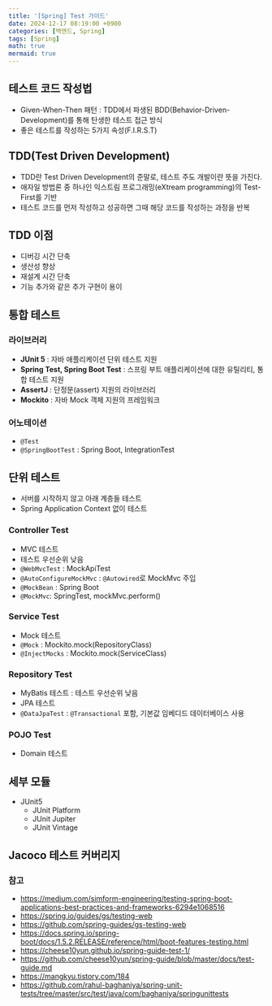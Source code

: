 ```yaml
---
title: '[Spring] Test 가이드'
date: 2024-12-17 08:19:00 +0900
categories: [백엔드, Spring]
tags: [Spring]
math: true
mermaid: true
---
```


## 테스트 코드 작성법
- Given-When-Then 패턴 : TDD에서 파생된 BDD(Behavior-Driven-Development)를 통해 탄생한 테스트 접근 방식
- 좋은 테스트를 작성하는 5가지 속성(F.I.R.S.T)

## TDD(Test Driven Development)
- TDD란 Test Driven Development의 준말로, 테스트 주도 개발이란 뜻을 가진다.
- 애자일 방법론 중 하나인 익스트림 프로그래밍(eXtream programming)의 Test-First를 기반
- 테스트 코드를 먼저 작성하고 성공하면 그때 해당 코드를 작성하는 과정을 반복

## TDD 이점
- 디버깅 시간 단축
- 생산성 향상
- 재설계 시간 단축
- 기능 추가와 같은 추가 구현이 용이

## 통합 테스트
### 라이브러리
- **JUnit 5** : 자바 애플리케이션 단위 테스트 지원
- **Spring Test, Spring Boot Test** : 스프링 부트 애플리케이션에 대한 유틸리티, 통합 테스트 지원
- **AssertJ** : 단정문(assert) 지원의 라이브러리
- **Mockito** : 자바 Mock 객체 지원의 프레임워크

### 어노테이션
- `@Test`
- `@SpringBootTest` : Spring Boot, IntegrationTest

## 단위 테스트
- 서버를 시작하지 않고 아래 계층들 테스트
- Spring Application Context 없이 테스트

### Controller Test
- MVC 테스트
- 테스트 우선순위 낮음
- `@WebMvcTest` : MockApiTest
- `@AutoConfigureMockMvc` : `@Autowired`로 MockMvc 주입
- `@MockBean` : Spring Boot
- `@MockMvc`: SpringTest, mockMvc.perform()

### Service Test
- Mock 테스트
- `@Mock` : Mockito.mock(RepositoryClass)
- `@InjectMocks` : Mockito.mock(ServiceClass)

### Repository Test
- MyBatis 테스트 : 테스트 우선순위 낮음
- JPA 테스트
- `@DataJpaTest` : `@Transactional` 포함, 기본값 임베디드 데이터베이스 사용

### POJO Test
- Domain 테스트

## 세부 모듈
- JUnit5
    - JUnit Platform
    - JUnit Jupiter
    - JUnit Vintage

## Jacoco 테스트 커버리지

### 참고
- <https://medium.com/simform-engineering/testing-spring-boot-applications-best-practices-and-frameworks-6294e1068516>
- <https://spring.io/guides/gs/testing-web>
- <https://github.com/spring-guides/gs-testing-web>
- <https://docs.spring.io/spring-boot/docs/1.5.2.RELEASE/reference/html/boot-features-testing.html>
- <https://cheese10yun.github.io/spring-guide-test-1/>
- <https://github.com/cheese10yun/spring-guide/blob/master/docs/test-guide.md>
- <https://mangkyu.tistory.com/184>
- <https://github.com/rahul-baghaniya/spring-unit-tests/tree/master/src/test/java/com/baghaniya/springunittests>